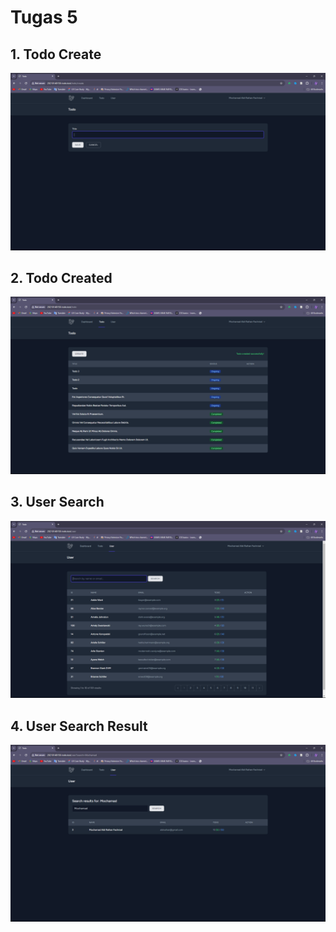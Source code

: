 # Tugas 5

## 1. Todo Create

![Todo Create](screenshot/tugas5/todo-create.png)

## 2. Todo Created

![Todo Created](screenshot/tugas5/todo-created.png)

## 3. User Search

![User Search](screenshot/tugas5/user-search.png)

## 4. User Search Result

![User Search Result](screenshot/tugas5/user-search-result.png)
